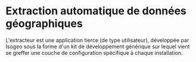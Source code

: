 # Extraction automatique de données géographiques

L'extracteur est une application tierce \(de type utilisateur\), développée par Isogeo sous la forme d'un kit de développement générique sur lequel vient se greffer une couche de configuration spécifique à chaque installation.
